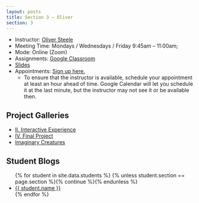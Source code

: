 ```yaml
---
layout: posts
title: Section 3 – Oliver
section: 3
---
```


- Instructor: [Oliver Steele](ows1@nyu.edu)
- Meeting Time: Mondays / Wednesdays / Friday 9:45am – 11:00am;
- Mode: Online (Zoom)
- Assignments: [Google Classroom](https://classroom.google.com/u/0/c/MTIyNjY4MDU3NDI1)
- [Slides](https://drive.google.com/drive/folders/18UIs0775R-IxmyngyzBhT_igl3mrsBnB)
- Appointments: [Sign up here.](https://calendar.google.com/calendar/u/0/selfsched?sstoken=UU1TaDFWeEV2ZzFHfGRlZmF1bHR8NzBkMmRmNGEzZGE3ZDBmNzExMGUwYWZkYzkwZmFkYWI)
  - To ensure that the instructor is available, schedule your appointment at
    least an hour ahead of time. Google Calendar will let you schedule it at the
    last minute, but the instructor may not see it or be available then.

## Project Galleries

- [II. Interactive Experience](/galleries/interactive-projects#section-3)
- [IV. Final Project](/galleries/final-projects#section-3)
- [Imaginary Creatures](/galleries/imaginary-creatures#section-3)

## Student Blogs

<ul class="shuffled">
{% for student in site.data.students %}
{% unless student.section == page.section %}{% continue %}{% endunless %}
<li><a href="{{ student.blog }}">{{ student.name }}</a></li>
{% endfor %}
 </ul>
